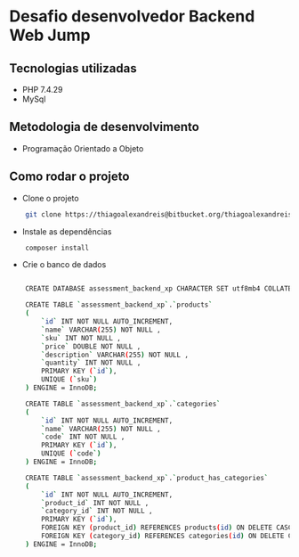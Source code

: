 # Desafio desenvolvedor Backend Web Jump
## Tecnologias utilizadas 
- PHP 7.4.29
- MySql 

## Metodologia de desenvolvimento
- Programação Orientado a Objeto

## Como rodar o projeto 
- Clone o projeto 
```sh
	git clone https://thiagoalexandreis@bitbucket.org/thiagoalexandreis/assessment-backend-xp.git
```
- Instale as dependências 
```sh
	composer install 
```
- Crie o banco de dados
```sh

	CREATE DATABASE assessment_backend_xp CHARACTER SET utf8mb4 COLLATE utf8mb4_general_ci;

    CREATE TABLE `assessment_backend_xp`.`products` 
    (	
        `id` INT NOT NULL AUTO_INCREMENT, 
        `name` VARCHAR(255) NOT NULL , 
        `sku` INT NOT NULL , 
        `price` DOUBLE NOT NULL , 
        `description` VARCHAR(255) NOT NULL , 
        `quantity` INT NOT NULL , 
        PRIMARY KEY (`id`), 
        UNIQUE (`sku`)
    ) ENGINE = InnoDB;

	CREATE TABLE `assessment_backend_xp`.`categories` 
    (	
        `id` INT NOT NULL AUTO_INCREMENT, 
        `name` VARCHAR(255) NOT NULL , 
        `code` INT NOT NULL ,
        PRIMARY KEY (`id`), 
        UNIQUE (`code`)
    ) ENGINE = InnoDB;

	CREATE TABLE `assessment_backend_xp`.`product_has_categories` 
    (	
        `id` INT NOT NULL AUTO_INCREMENT, 
        `product_id` INT NOT NULL , 
        `category_id` INT NOT NULL , 
        PRIMARY KEY (`id`), 
        FOREIGN KEY (product_id) REFERENCES products(id) ON DELETE CASCADE ON UPDATE CASCADE,
        FOREIGN KEY (category_id) REFERENCES categories(id) ON DELETE CASCADE ON UPDATE CASCADE
    ) ENGINE = InnoDB;


```





